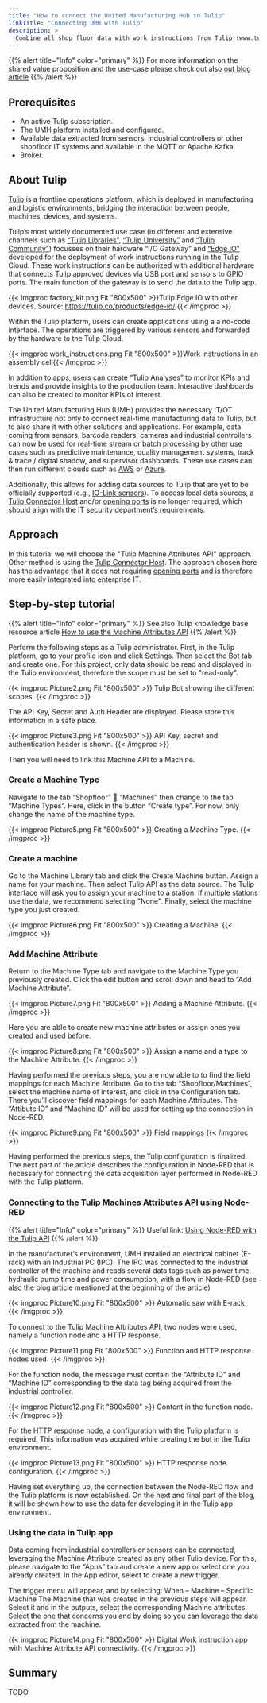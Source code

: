 ```yaml
---
title: "How to connect the United Manufacturing Hub to Tulip"
linkTitle: "Connecting UMH with Tulip"
description: >
  Combine all shop floor data with work instructions from Tulip (www.tulip.co) using the UMH approach. This approach does not require opening ports and additionally allows to deeply integrate Tulip into the shopfloor IT.
---
```


{{% alert title="Info" color="primary" %}}
For more information on the shared value proposition and the use-case please check out also [out blog article](TODO)
{{% /alert %}}

## Prerequisites
-	An active Tulip subscription.
-	The UMH platform installed and configured.
-	Available data extracted from sensors, industrial controllers or other shopfloor IT systems and available in the MQTT or Apache Kafka.
-	Broker.

## About Tulip

[Tulip](https://www.tulip.co) is a frontline operations platform, which is deployed in manufacturing and logistic environments, bridging the interaction between people, machines, devices, and systems. 

Tulip’s most widely documented use case (in different and extensive channels such as [“Tulip Libraries”](https://tulip.co/library/), [“Tulip University”](https://tulip.co/university/) and [“Tulip Community”](https://community.tulip.co/)) focusses on their hardware “I/O Gateway” and [“Edge IO”](https://tulip.co/products/edge-io/) developed for the deployment of work instructions running in the Tulip Cloud. These work instructions can be authorized with additional hardware that connects Tulip approved devices via USB port and sensors to GPIO ports. The main function of the gateway is to send the data to the Tulip app.

{{< imgproc factory_kit.png Fit "800x500" >}}Tulip Edge IO with other devices. Source: https://tulip.co/products/edge-io/ {{< /imgproc >}}

Within the Tulip platform, users can create applications using a a no-code interface. The operations are triggered by various sensors and forwarded by the hardware to the Tulip Cloud.

{{< imgproc work_instructions.png Fit "800x500" >}}Work instructions in an assembly cell{{< /imgproc >}}

In addition to apps, users can create “Tulip Analyses” to monitor KPIs and trends and provide insights to the production team. Interactive dashboards can also be created to monitor KPIs of interest.

The United Manufacturing Hub (UMH) provides the necessary IT/OT infrastructure not only to connect real-time manufacturing data to Tulip, but to also share it with other solutions and applications. For example, data coming from sensors, barcode readers, cameras and industrial controllers can now be used for real-time stream or batch processing by other use cases such as predictive maintenance, quality management systems, track & trace / digital shadow, and supervisor dashboards. These use cases can then run different clouds such as [AWS](/docs/getting-started/usage-in-production/#example-deployment-on-aws-eks) or [Azure](/docs/tutorials/azure/).

Additionally, this allows for adding data sources to Tulip  that are yet to be officially supported (e.g., [IO-Link sensors](/docs/examples/flame-cutting/#light-barriers)). To access local data sources, a [Tulip Connector Host](https://support.tulip.co/en/articles/2221539-introduction-to-tulip-connector-hosts) and/or [opening ports](https://support.tulip.co/en/articles/2259747-networking-requirements-for-a-tulip-cloud-deployment) is no longer required, which should align with the IT security department’s requirements.

## Approach

In this tutorial we will choose the "Tulip Machine Attributes API" approach. Other method is using the [Tulip Connector Host](https://support.tulip.co/en/articles/2221539-introduction-to-tulip-connector-hosts). The approach chosen here has the advantage that it does not requiring [opening ports](https://support.tulip.co/en/articles/2259747-networking-requirements-for-a-tulip-cloud-deployment) and is therefore more easily integrated into enterprise IT.

## Step-by-step tutorial

{{% alert title="Info" color="primary" %}}
See also Tulip knowledge base resource article [How to use the Machine Attributes API](https://support.tulip.co/en/articles/5007794-how-to-use-the-machine-attributes-api)
{{% /alert %}}

Perform the following steps as a Tulip administrator. First, in the Tulip platform, go to your profile icon and click Settings. Then select the Bot tab and create one. For this project, only data should be read and displayed in the Tulip environment, therefore the scope must be set to "read-only".
 
{{< imgproc Picture2.png Fit "800x500" >}}
Tulip Bot showing the different scopes.
{{< /imgproc >}}

The API Key, Secret and Auth Header are displayed. Please store this information in a safe place.
 
{{< imgproc Picture3.png Fit "800x500" >}}
API Key, secret and authentication header is shown.
{{< /imgproc >}}

Then you will need to link this Machine API to a Machine.

### Create a Machine Type

Navigate to the tab “Shopfloor”  “Machines” then change to the tab “Machine Types”. Here, click in the button “Create type”. For now, only change the name of the machine type. 
 
{{< imgproc Picture5.png Fit "800x500" >}}
Creating a Machine Type.
{{< /imgproc >}}

### Create a machine

Go to the Machine Library tab and click the Create Machine button. Assign a name for your machine. Then select Tulip API as the data source. The Tulip interface will ask you to assign your machine to a station. If multiple stations use the data, we recommend selecting "None". Finally, select the machine type you just created.
 
{{< imgproc Picture6.png Fit "800x500" >}}
Creating a Machine.
{{< /imgproc >}}

### Add Machine Attribute

Return to the Machine Type tab and navigate to the Machine Type you previously created. Click the edit button and scroll down and head to “Add Machine Attribute”.
 
{{< imgproc Picture7.png Fit "800x500" >}}
Adding a Machine Attribute.
{{< /imgproc >}}

Here you are able to create new machine attributes or assign ones you created and used before.
 
{{< imgproc Picture8.png Fit "800x500" >}}
Assign a name and a type to the Machine Attribute.
{{< /imgproc >}}

Having performed the previous steps, you are now able to to find the field mappings for each Machine Attribute. Go to the tab “Shopfloor/Machines”, select the machine name of interest, and click in the Configuration tab. There you’ll discover field mappings for each Machine Attributes. The “Attibute ID” and “Machine ID” will be used for setting up the connection in Node-RED.
 
{{< imgproc Picture9.png Fit "800x500" >}}
Field mappings
{{< /imgproc >}}

Having performed the previous steps, the Tulip configuration is finalized. The next part of the article describes the configuration in Node-RED that is necessary for connecting the data acquisition layer performed in Node-RED with the Tulip platform. 

### Connecting to the Tulip Machines Attributes API using Node-RED

{{% alert title="Info" color="primary" %}}
Useful link: [Using Node-RED with the Tulip API](https://support.tulip.co/en/articles/5445452-using-node-red-with-the-tulip-api)
{{% /alert %}}

In the manufacturer’s environment, UMH installed an electrical cabinet (E-rack) with an Industrial PC (IPC). The IPC was connected to the industrial controller of the machine and reads several data tags such as power time, hydraulic pump time and power consumption, with a flow in Node-RED (see also the blog article mentioned at the beginning of the article)
 
{{< imgproc Picture10.png Fit "800x500" >}}
Automatic saw with E-rack.
{{< /imgproc >}}

To connect to the Tulip Machine Attributes API, two nodes were used, namely a function node and a HTTP response. 
 
{{< imgproc Picture11.png Fit "800x500" >}}
Function and HTTP response nodes used.
{{< /imgproc >}}

For the function node, the message must contain the “Attribute ID” and “Machine ID” corresponding to the data tag being acquired from the industrial controller.
 
{{< imgproc Picture12.png Fit "800x500" >}}
Content in the function node.
{{< /imgproc >}}

For the HTTP response node, a configuration with the Tulip platform is required. This information was acquired while creating the bot in the Tulip environment.
 
{{< imgproc Picture13.png Fit "800x500" >}}
HTTP response node configuration.
{{< /imgproc >}}

Having set everything up, the connection between the Node-RED flow and the Tulip platform is now established. On the next and final part of the blog, it will be shown how to use the data for developing it in the Tulip app environment.

### Using the data in Tulip app
Data coming from industrial controllers or sensors can be connected, leveraging the Machine Attribute created as any other Tulip device. For this, please navigate to the “Apps” tab and create a new app or select one you already created.
 In the App editor, select to create a new trigger. 
 
The trigger menu will appear, and by selecting:
When – Machine – Specific Machine
The  Machine that was created in the previous steps will appear. Select it and in the outputs, select the corresponding Machine attributes. Select the one that concerns you and by doing so you can leverage  the data extracted from the machine.

{{< imgproc Picture14.png Fit "800x500" >}}
Digital Work instruction app with Machine Attribute API connectivity.
{{< /imgproc >}}

## Summary

TODO
